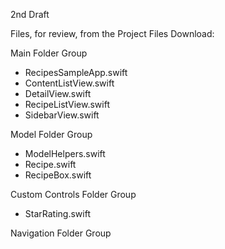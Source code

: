 2nd Draft

Files, for review, from the Project Files Download:

Main Folder Group
* RecipesSampleApp.swift
* ContentListView.swift
* DetailView.swift
* RecipeListView.swift
* SidebarView.swift

Model Folder Group
* ModelHelpers.swift
* Recipe.swift
* RecipeBox.swift

Custom Controls Folder Group
* StarRating.swift

Navigation Folder Group
